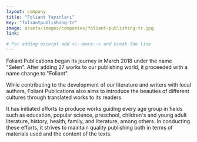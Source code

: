 ```yaml
---
layout: company
title: "Foliant Yayınları"
key: "foliantpublishing-tr"
image: assets/images/companies/foliant-publishing-tr.jpg
link: 

# For adding excerpt add <!--more--> and break the line
---
```

Foliant Publications began its journey in March 2018 under the name "Selen". After adding 27 works to our publishing world, it proceeded with a name change to "Foliant".

While contributing to the development of our literature and writers with local authors, Foliant Publications also aims to introduce the beauties of different cultures through translated works to its readers.

It has initiated efforts to produce works guiding every age group in fields such as education, popular science, preschool, children's and young adult literature, history, health, family, and literature, among others. In conducting these efforts, it strives to maintain quality publishing both in terms of materials used and the content of the texts.
<!--more-->
